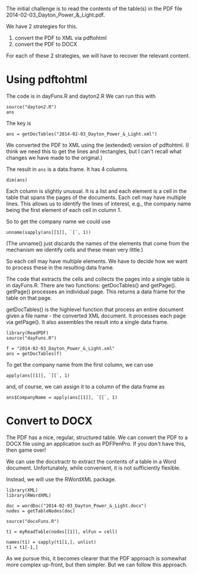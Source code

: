 The initial challenge is to read the contents of the table(s) in the
PDF file 2014-02-03_Dayton_Power_&_Light.pdf.

We have 2 strategies for this.
1. convert the PDF to XML via pdftohtml 
1. convert the PDF to DOCX

For each of these 2 strategies, we will have to recover the relevant content.

# Using pdftohtml

The code is in dayFuns.R and dayton2.R
We can run this with
```
source("dayton2.R")
ans
```

The key is 
```
ans = getDocTables("2014-02-03_Dayton_Power_&_Light.xml")
```
We converted the PDF to XML using the (extended) version of pdftohtml.
(I think we need this to get the lines and rectangles, but I can't recall what changes we have made
to the original.)


The result in `ans` is a data.frame.
It has 4 columns.
```
dim(ans)
```

Each column is slightly unusual.
It is a list and each element is a cell in the table that spans the pages of the documents.
Each cell may have multiple lines.  This allows us to identify the lines of interest,
e.g., the company name being the first element of each cell in column 1.

So to get the company name we could use
```
unname(sapply(ans[[1]], `[`, 1))
```
(The unname() just discards the names of the elements that come from the mechanism 
we identify cells and these mean very little.)


So each cell may have multiple elements. We have to decide how we want to process these
in the resulting data frame.


The code that extracts the cells and collects the pages into a single table is
in dayFuns.R.   There are two functions: getDocTables() and getPage().
getPage() processes an individual page. This returns a data frame for the table
on that page.

getDocTables() is the highlevel  function that process an entire document
given a file name - the converted XML document.
It processes each page via getPage(). It also assembles the result into a single data frame.


```
library(ReadPDF)
source("dayFuns.R")
```

```
f = "2014-02-03_Dayton_Power_&_Light.xml"
ans = getDocTables(f)
```

To get the company name from the first column, we can use
```
apply(ans[[1]], `[[`, 1)
```
and, of course, we can assign it to a column of the
data frame as
```
ans$CompanyName = apply(ans[[1]], `[[`, 1)
```


# Convert to DOCX

The PDF has a nice, regular, structured table.
We can convert the PDF to a DOCX file using an application such
as PDFPenPro.
If you don't have this, then game over!

We can use the docxtractr to extract the contents of a table in a Word document.
Unfortunately, while convenient, it is not sufficiently flexible.

Instead, we will use the RWordXML package.

```
library(XML)
library(RWordXML)
```

```
doc = wordDoc("2014-02-03_Dayton_Power_&_Light.docx")
nodes = getTableNodes(doc)
```

```
source("docxFuns.R")
```

```
t1 = myReadTable(nodes[[1]], elFun = cell)
```


```
names(t1) = sapply(t1[1,], unlist)
t1 = t1[-1,]
```

As we pursue this, it becomes clearer that the 
PDF approach is somewhat more complex up-front, but then  simpler.
But we can follow this approach.

